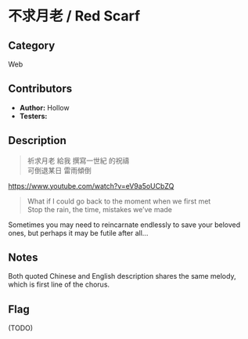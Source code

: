 # 不求月老 / Red Scarf

## Category

Web

## Contributors

-   **Author:** Hollow
-   **Testers:** 

## Description

> 祈求月老 給我 撰寫一世紀 的祝禱  
> 可倒退某日 雷雨傾倒

https://www.youtube.com/watch?v=eV9a5oUCbZQ

> What if I could go back to the moment when we first met   
> Stop the rain, the time, mistakes we’ve made

Sometimes you may need to reincarnate endlessly to save your beloved ones, but perhaps it may be futile after all...

## Notes

Both quoted Chinese and English description shares the same melody, which is first line of the chorus.

## Flag

(TODO)
